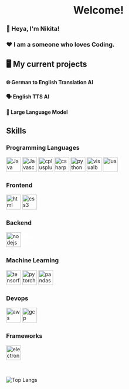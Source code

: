 <link rel="stylesheet" type='text/css' href="https://cdn.jsdelivr.net/gh/devicons/devicon@latest/devicon.min.css"/>
<h1 align="center">Welcome!</h3>

<h3>👋 Heya, I'm Nikita!</h3>
<h3>❤️ I am a someone who loves Coding.</h3>

<h2>🖥️ My current projects</h3>

<h4>🌐 German to English Translation AI</h4>
<h4>🗣️ English TTS AI</h4>
<h4>📖 Large Language Model</h4>

<h2>Skills</h2>

<h3>Programming Languages</h3>

<p align="left">
<img alt="Java" width=40 src="https://cdn.jsdelivr.net/gh/devicons/devicon@latest/icons/java/java-original.svg"/>
<img alt="Javascript" width=40  src="https://cdn.jsdelivr.net/gh/devicons/devicon@latest/icons/javascript/javascript-original.svg"/>
<img alt="cplusplus" width=40 src="https://cdn.jsdelivr.net/gh/devicons/devicon@latest/icons/cplusplus/cplusplus-original.svg"/>
<img alt="csharp" width=40 src="https://cdn.jsdelivr.net/gh/devicons/devicon@latest/icons/csharp/csharp-original.svg"/>
<img  alt="python" width=40 src="https://cdn.jsdelivr.net/gh/devicons/devicon@latest/icons/python/python-original.svg"/>
<img alt="visualbasic" width=40 src="https://cdn.jsdelivr.net/gh/devicons/devicon@latest/icons/visualbasic/visualbasic-original.svg"/>
<img alt="lua" width=40 src="https://cdn.jsdelivr.net/gh/devicons/devicon@latest/icons/lua/lua-original.svg"/>
          
</p>
<h3>Frontend</h3>
<p align="left">
<img alt="html" width=40 src="https://cdn.jsdelivr.net/gh/devicons/devicon@latest/icons/html5/html5-original.svg"/>
<img alt="css3" width=40 src="https://cdn.jsdelivr.net/gh/devicons/devicon@latest/icons/css3/css3-original.svg"/>
</p>

<h3>Backend</h3>
<p align="left">
<img alt="nodejs" width=40 src="https://cdn.jsdelivr.net/gh/devicons/devicon@latest/icons/nodejs/nodejs-original.svg"/>
<img alt="express" width="40" src="https://cdn.jsdelivr.net/gh/devicons/devicon@latest/icons/express/express-original.svg" style="filter: brightness(0) invert(1);">
</p>

<h3>Machine Learning</h3>
<p align="left">
<img alt="tensorflow" width=40 src="https://cdn.jsdelivr.net/gh/devicons/devicon@latest/icons/tensorflow/tensorflow-original.svg"/>
<img alt="pytorch" width=40 src="https://cdn.jsdelivr.net/gh/devicons/devicon@latest/icons/pytorch/pytorch-original.svg"/>
<img alt="pandas" width=40 src="https://cdn.jsdelivr.net/gh/devicons/devicon@latest/icons/pandas/pandas-original.svg"/>
</p>

<h3>Devops</h3>
<p align="left">
<img alt="aws" width=40 src="https://cdn.jsdelivr.net/gh/devicons/devicon@latest/icons/amazonwebservices/amazonwebservices-original-wordmark.svg"/>
<img alt="gcp" width=40 src="https://cdn.jsdelivr.net/gh/devicons/devicon@latest/icons/googlecloud/googlecloud-original.svg" />
</p>

<h3>Frameworks</h3>
<p align="left">
<img alt="electron" width=40 src="https://cdn.jsdelivr.net/gh/devicons/devicon@latest/icons/electron/electron-original.svg" />
</p>

<br>

![Top Langs](https://github-readme-stats.vercel.app/api/top-langs/?username=Nikityyy)
